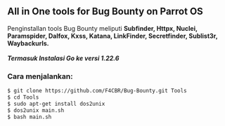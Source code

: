 
## All in One tools for Bug Bounty on Parrot OS
Penginstallan tools Bug Bounty meliputi <b>Subfinder, Httpx, Nuclei, Paramspider, Dalfox, Kxss, Katana, LinkFinder, Secretfinder, Sublist3r, Waybackurls.</b> <br><br>
<b><i>Termasuk Instalasi Go ke versi 1.22.6 </i></b>

### Cara menjalankan:
```bash
$ git clone https://github.com/F4CBR/Bug-Bounty.git Tools
$ cd Tools
$ sudo apt-get install dos2unix
$ dos2unix main.sh
$ bash main.sh
